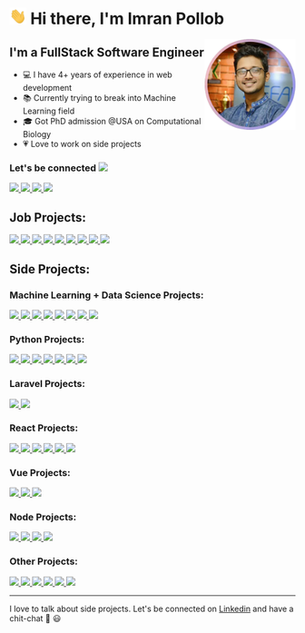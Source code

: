 # <img width="30px" src="./src/hi.gif" /> Hi there, I'm Imran Pollob

<img align="right" alt="imran pollob" height="160px" src="./src/imran-pollob.png"/>

## I'm a FullStack Software Engineer

- 💻 I have 4+ years of experience in web development
- 📚 Currently trying to break into Machine Learning field
- 🎓 Got PhD admission @USA on Computational Biology
- 💗 Love to work on side projects

### Let's be connected <img src="https://media.tenor.com/images/ed9e1f0647aaa26fcefd9b4a11fc05c7/tenor.gif" width="30px">

<a href="mailto:imranpollob.iitju@gmail.com">
  <img src="https://img.shields.io/badge/imranpollob.iitju@gmail.com-D14836?style=for-the-badge&logo=gmail&logoColor=white"  />
</a>

<a href="https://imranpollob.com">
  <img src="https://img.shields.io/badge/imranpollob.com-00D564?style=for-the-badge&logo=internetexplorer&logoColor=white"  />
</a>

<a href="https://www.linkedin.com/in/imranpollob">
  <img src="https://img.shields.io/badge/imranpollob-0077B5?style=for-the-badge&logo=linkedin&logoColor=white"  />
</a>

<a href="https://facebook.com/imranpollob7">
  <img src="https://img.shields.io/badge/imranpollob-1877F2?style=for-the-badge&logo=facebook&logoColor=white"  />
</a>

## Job Projects:

<a href="https://volueinsight.com/">
  <img src="https://img.shields.io/badge/VolueInsight | Forecasts & Consulting Energy Market-white?style=flat&logo=python&logoColor=white&labelColor=3776AB" />
</a>

<a href="https://www.cefalo.com/en/career">
  <img src="https://img.shields.io/badge/Cefalo Recruitment App (Frontend)-white?style=flat&logo=vuedotjs&logoColor=white&labelColor=4FC08D" />
</a>

<a href="https://www.cefalo.com/en/career">
  <img src="https://img.shields.io/badge/Cefalo Recruitment App (Backend)-white?style=flat&logo=laravel&logoColor=white&labelColor=FF2D20" />
</a>

<a href="https://owllark.com/">
  <img src="https://img.shields.io/badge/Owl + Lark | Ecommerce-white?style=flat&logo=wordpress&logoColor=white&labelColor=21759B" />
</a>

<a href="https://www.seebiz.com/">
  <img src="https://img.shields.io/badge/SeeBiz | Business Social Network-white?style=flat&logo=nodedotjs&logoColor=white&labelColor=339933" />
</a>

<a href="https://www.seebiz.com/inventory/">
  <img src="https://img.shields.io/badge/SeeBiz Inventory (Backend)-white?style=flat&logo=laravel&logoColor=white&labelColor=FF2D20" />
</a>

<a href="https://www.seebiz.com/inventory/">
  <img src="https://img.shields.io/badge/SeeBiz Inventory (Frontend)-white?style=flat&logo=react&logoColor=white&labelColor=61DAFB" />
</a>

<a href="https://excelsior-express.net/">
  <img src="https://img.shields.io/badge/Excelsior Express | Courier Service-white?style=flat&logo=laravel&logoColor=white&labelColor=FF2D20" />
</a>

<a href="https://excelsior-express.net/">
  <img src="https://img.shields.io/badge/Excelsior Express | Package Status-white?style=flat&logo=android&logoColor=white&labelColor=3DDC84" />
</a>

## Side Projects:

### Machine Learning + Data Science Projects:

<a href="https://github.com/imranpollob/pytorch-chatbot">
  <img src="https://img.shields.io/badge/Sentiment Analysis-white?style=flat&logo=pytorch&logoColor=white&labelColor=EE4C2C" />
</a>

<a href="https://github.com/imranpollob/sentiment-analysis">
  <img src="https://img.shields.io/badge/Fake Handwritten Digits-white?style=flat&logo=pytorch&logoColor=white&labelColor=EE4C2C" />
</a>

<a href="https://github.com/imranpollob/fake-handwritten-digits">
  <img src="https://img.shields.io/badge/Chatbot-white?style=flat&logo=pytorch&logoColor=white&labelColor=EE4C2C" />
</a>

<a href="https://github.com/imranpollob/ai-translation">
  <img src="https://img.shields.io/badge/AI Translation-white?style=flat&logo=pytorch&logoColor=white&labelColor=EE4C2C" />
</a>

<a href="https://github.com/imranpollob/predict-language-of-a-name">
  <img src="https://img.shields.io/badge/Predict Language Of A Name-white?style=flat&logo=pytorch&logoColor=white&labelColor=EE4C2C" />
</a>

<a href="https://github.com/imranpollob/covid-detection-from-xray">
  <img src="https://img.shields.io/badge/COVID Detection From Xray-white?style=flat&logo=pytorch&logoColor=white&labelColor=EE4C2C" />
</a>

<a href="https://github.com/imranpollob/covid-tracking-using-r">
  <img src="https://img.shields.io/badge/COVID Tracking-white?style=flat&logo=r&logoColor=white&labelColor=276DC3" />
</a>

<a href="https://github.com/imranpollob/covid-analysis-using-r">
  <img src="https://img.shields.io/badge/COVID Data Analysis-white?style=flat&logo=r&logoColor=white&labelColor=276DC3" />
</a>

### Python Projects:

<a href="https://twitter.com/python_news">
  <img src="https://img.shields.io/badge/Python News Twitter Bot-white?style=flat&logo=python&logoColor=white&labelColor=3776AB" />
</a>

<a href="https://github.com/imranpollob/movie-scrapper">
  <img src="https://img.shields.io/badge/Movie Scrapper And Rating Api-white?style=flat&logo=python&logoColor=white&labelColor=3776AB" />
</a>

<a href="https://github.com/imranpollob/mastering-numpy">
  <img src="https://img.shields.io/badge/Mastering Numpy-white?style=flat&logo=python&logoColor=white&labelColor=3776AB" />
</a>

<a href="https://github.com/imranpollob/github-total-star-counter">
  <img src="https://img.shields.io/badge/Github Total Star Counter-white?style=flat&logo=python&logoColor=white&labelColor=3776AB" />
</a>

<a href="https://github.com/imranpollob/youtube-video-timeframe-creator">
  <img src="https://img.shields.io/badge/Youtube Video Timeframe Creator-white?style=flat&logo=python&logoColor=white&labelColor=3776AB" />
</a>

<a href="https://github.com/imranpollob/linux-wallpaper-changer">
  <img src="https://img.shields.io/badge/Linux Wallpaper Changer-white?style=flat&logo=python&logoColor=white&labelColor=3776AB" />
</a>


<a href="https://github.com/imranpollob/google-colab-torrent-downloader">
  <img src="https://img.shields.io/badge/Google Colab Torrent Downloader-white?style=flat&logo=python&logoColor=white&labelColor=3776AB" />
</a>

### Laravel Projects:

<a href="https://paste.imranpollob.com">
  <img src="https://img.shields.io/badge/Paste Online | Store And Share Notes-white?style=flat&logo=laravel&logoColor=white&labelColor=FF2D20" />
</a>

<a href="https://github.com/imranpollob/link-sharer">
  <img src="https://img.shields.io/badge/Community Based Link Sharer-white?style=flat&logo=laravel&logoColor=white&labelColor=FF2D20" />
</a>

### React Projects:

<a href="https://code.imranpollob.com/">
  <img src="https://img.shields.io/badge/Coding | Leetcode Hackerrank Codewars Codesignal Solutions-white?style=flat&logo=react&logoColor=white&labelColor=61DAFB" />
</a>

<a href="https://note.imranpollob.com/">
  <img src="https://img.shields.io/badge/Code Note | Notes For Repetitive Common Searches-white?style=flat&logo=react&logoColor=white&labelColor=61DAFB" />
</a>

<a href="https://github.com/imranpollob/react-spelling-quiz">
  <img src="https://img.shields.io/badge/Learn And Practice Common Spelling Mistakes-white?style=flat&logo=react&logoColor=white&labelColor=61DAFB" />
</a>

<a href="https://github.com/imranpollob/reactive-github">
  <img src="https://img.shields.io/badge/Github Clone Using React And Github API-white?style=flat&logo=react&logoColor=white&labelColor=61DAFB" />
</a>

<a href="https://github.com/imranpollob/react-lorem-ipsum">
  <img src="https://img.shields.io/badge/Lorem Ipsum Generator-white?style=flat&logo=react&logoColor=white&labelColor=61DAFB" />
</a>

<a href="https://github.com/imranpollob/react-recipes">
  <img src="https://img.shields.io/badge/Recipe App Using React Hooks-white?style=flat&logo=react&logoColor=white&labelColor=61DAFB" />
</a>

### Vue Projects:

<a href="https://github.com/devtut/devtut.github.io">
  <img src="https://img.shields.io/badge/Example Based Programming Tutorials On 45+ Topics-white?style=flat&logo=vuedotjs&logoColor=white&labelColor=4FC08D" />
</a>

<a href="https://github.com/imranpollob/vue-quiz">
  <img src="https://img.shields.io/badge/Quiz App-white?style=flat&logo=vuedotjs&logoColor=white&labelColor=4FC08D" />
</a>

<a href="https://github.com/imranpollob/vue-firebase-forum">
  <img src="https://img.shields.io/badge/Vue Forum-white?style=flat&logo=vuedotjs&logoColor=white&labelColor=4FC08D" />
</a>

### Node Projects:

<a href="https://github.com/imranpollob/node-shop">
  <img src="https://img.shields.io/badge/Ecommerce Using Node And Ejs-white?style=flat&logo=nodedotjs&logoColor=white&labelColor=339933" />
</a>

<a href="https://github.com/imranpollob/chat-app">
  <img src="https://img.shields.io/badge/Realtime Group Chat-white?style=flat&logo=nodedotjs&logoColor=white&labelColor=339933" />
</a>

<a href="https://github.com/imranpollob/node-weather">
  <img src="https://img.shields.io/badge/Command Line Weather App-white?style=flat&logo=nodedotjs&logoColor=white&labelColor=339933" />
</a>

<a href="https://github.com/imranpollob/node-note">
  <img src="https://img.shields.io/badge/Command Line Note Taking App-white?style=flat&logo=nodedotjs&logoColor=white&labelColor=339933" />
</a>

### Other Projects:

<a href="https://github.com/imranpollob/bangla-quran">
  <img src="https://img.shields.io/badge/Arabic And Bangla Translation Of Whole Quran With Audio-white?style=flat&logo=revealdotjs&logoColor=white&labelColor=F2E142" />
</a>

<a href="https://github.com/imranpollob/my-php-mvc">
  <img src="https://img.shields.io/badge/PHP MVC Framework-white?style=flat&logo=php&logoColor=white&labelColor=777BB4" />
</a>

<a href="https://github.com/imranpollob/black-screen">
  <img src="https://img.shields.io/badge/Black Screen Online-white?style=flat&logo=html5&logoColor=white&labelColor=E34F26" />
</a>

<a href="https://github.com/imranpollob/open-in-codesandbox-chrome-extension">
  <img src="https://img.shields.io/badge/Open In Codesandbox Chrome Extension-white?style=flat&logo=googlechrome&logoColor=white&labelColor=4285F4" />
</a>

<a href="https://github.com/imranpollob/drumpad">
  <img src="https://img.shields.io/badge/Drumpad-white?style=flat&logo=javascript&logoColor=white&labelColor=F7DF1E" />
</a>

<a href="https://github.com/imranpollob/voice-to-text">
  <img src="https://img.shields.io/badge/Voice To Text Conversion-white?style=flat&logo=javascript&logoColor=white&labelColor=F7DF1E" />
</a>

---

I love to talk about side projects. Let's be connected on [Linkedin](https://www.linkedin.com/in/imranpollob) and have a chit-chat 💬 😃
